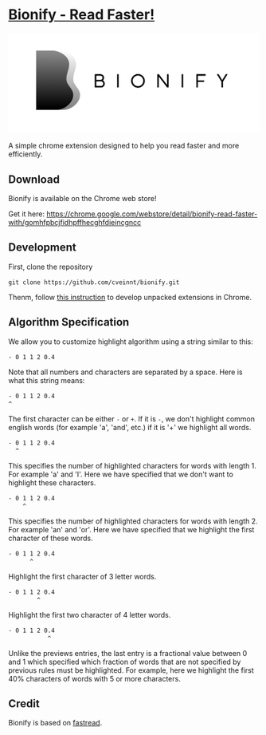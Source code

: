 # [Bionify - Read Faster!](https://chrome.google.com/webstore/detail/bionify-read-faster-with/gomhfpbcjfidhpffhecghfdieincgncc)

[![banner](src/icons/marquee.png)](https://chrome.google.com/webstore/detail/bionify-read-faster-with/gomhfpbcjfidhpffhecghfdieincgncc)

A simple chrome extension designed to help you read faster and more efficiently.

## Download

Bionify is available on the Chrome web store!

Get it here: https://chrome.google.com/webstore/detail/bionify-read-faster-with/gomhfpbcjfidhpffhecghfdieincgncc

## Development

First, clone the repository

```
git clone https://github.com/cveinnt/bionify.git
```

Thenm, follow [this instruction](https://developer.chrome.com/docs/extensions/mv3/getstarted/#unpacked) to develop unpacked extensions in Chrome.

## Algorithm Specification

We allow you to customize highlight algorithm using a string similar to this:

```
- 0 1 1 2 0.4
```

Note that all numbers and characters are separated by a space. Here is what this string means:

```
- 0 1 1 2 0.4
^
```

The first character can be either `-` or `+`. If it is `-`, we don't highlight common english words (for example 'a', 'and', etc.) if it is '+' we highlight all words.

```
- 0 1 1 2 0.4
  ^
```

This specifies the number of highlighted characters for words with length 1. For example 'a' and 'I'. Here we have specified that we don't want to highlight these characters.

```
- 0 1 1 2 0.4
    ^
```

This specifies the number of highlighted characters for words with length 2. For example 'an' and 'or'. Here we have specified that we highlight the first character of these words.

```
- 0 1 1 2 0.4
      ^
```

Highlight the first character of 3 letter words.

```
- 0 1 1 2 0.4
        ^
```

Highlight the first two character of 4 letter words.

```
- 0 1 1 2 0.4
           ^
```

Unlike the previews entries, the last entry is a fractional value between 0 and 1 which specified which fraction of words that are not specified by previous rules must be highlighted.
For example, here we highlight the first 40% characters of words with 5 or more characters.

## Credit

Bionify is based on [fastread](https://github.com/ahrm/chrome-fastread).
